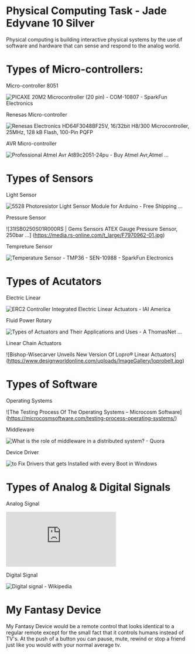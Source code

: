 # Physical Computing Task - Jade Edyvane 10 Silver
Physical computing is building interactive physical systems by the use of software and hardware that can sense and respond to the analog world.

# Types of Micro-controllers:

Micro-controller 8051

![PICAXE 20M2 Microcontroller (20 pin) - COM-10807 - SparkFun Electronics](https://cdn.sparkfun.com//assets/parts/5/7/9/9/10807-01b.jpg)

Renesas Micro-controller

![Renesas Electronics HD64F3048BF25V, 16/32bit H8/300 Microcontroller, 25MHz, 128 kB Flash, 100-Pin PQFP](https://media.rs-online.com/t_large/F6210972-01.jpg)

AVR Micro-controller

![Professional Atmel Avr At89c2051-24pu - Buy Atmel Avr,Atmel ...](https://sc01.alicdn.com/kf/HTB1wAJbJFXXXXXrXFXXq6xXFXXX5/Professional-atmel-avr-AT89C2051-24PU.jpg) 

# Types of Sensors

Light Sensor

![5528 Photoresistor Light Sensor Module for Arduino - Free Shipping ...](http://img.dxcdn.com/productimages/sku_314472_1.jpg)

Pressure Sensor

![31ISB0250S01R000RS | Gems Sensors ATEX Gauge Pressure Sensor, 250bar ...]                                      (https://media.rs-online.com/t_large/F7970962-01.jpg)

Tempreture Sensor

![Temperature Sensor - TMP36 - SEN-10988 - SparkFun Electronics](https://cdn.sparkfun.com//assets/parts/4/1/8/8/10988-01.jpg)

# Types of Acutators 

Electric Linear

![ERC2 Controller Integrated Electric Linear Actuators - IAI America](https://www.intelligentactuator.com/images/erc2_slider.jpg)

Fluid Power Rotary

![Types of Actuators and Their Applications and Uses - A ThomasNet ...](https://cfnewsads.thomasnet.com/images/cmsimage/image/actuators/fluid-power-rotary-actuator.jpg)

Linear Chain Actuators

![Bishop-Wisecarver Unveils New Version Of Lopro® Linear Actuators]
(https://www.designworldonline.com/uploads/ImageGallery/loprobelt.jpg)

# Types of Software

Operating Systems

![The Testing Process Of The Operating Systems – Microcosm Software]
(https://microcosmsoftware.com/testing-process-operating-systems/)

Middleware

![What is the role of middleware in a distributed system? - Quora](https://qph.fs.quoracdn.net/main-qimg-42b328187b45d8fab38fd198d3a73cf7-c)

Device Driver

![to Fix Drivers that gets Installed with every Boot in Windows](http://www.faceofit.com/wp-content/uploads/2016/06/Device-Drivers-1.png)

# Types of Analog & Digital Signals

Analog Signal

![Difference Between Analog and Digital Signal (with Comparison Chart ...](https://techdifferences.com/difference-between-analog-and-digital-signal.html)

Digital Signal

![Digital signal - Wikipedia](https://upload.wikimedia.org/wikipedia/commons/thumb/0/04/Digital.signal.discret.svg/220px-Digital.signal.discret.svg.png)

# My Fantasy Device
My Fantasy Device would be a remote control that looks identical to a regular remote except for the small fact that it controls humans instead of TV's. At the push of a button you can pause, mute, rewind or stop a friend just like you would with your normal average tv.


